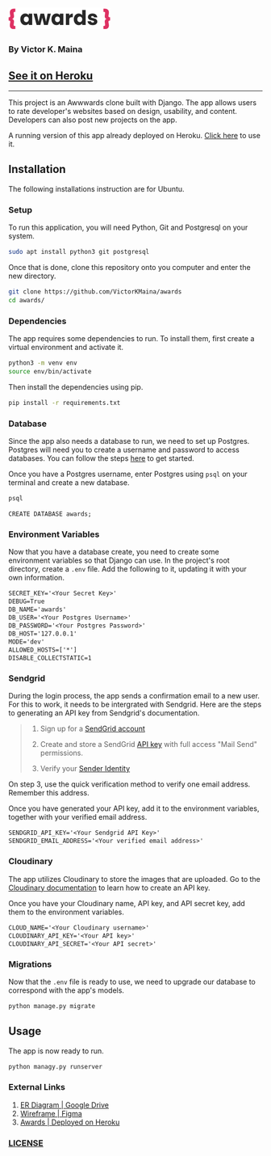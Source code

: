 # ![Awards Logo](static/images/logox2.png)
### By Victor K. Maina
## [See it on Heroku]()
---

This project is an Awwwards clone built with Django. The app allows users to rate developer's websites based on design, usability, and content. Developers can also post new projects on the app.

A running version of this app already deployed on Heroku. [Click here]() to use it.

## Installation

The following installations instruction are for Ubuntu.

### Setup

To run this application, you will need Python, Git and Postgresql on your system.

```sh
sudo apt install python3 git postgresql
```

Once that is done, clone this repository onto you computer and enter the new directory.

```sh
git clone https://github.com/VictorKMaina/awards
cd awards/
```

### Dependencies

The app requires some dependencies to run. To install them, first create a  virtual environment and activate it.

```sh
python3 -m venv env
source env/bin/activate
```

Then install the dependencies using pip.

```sh
pip install -r requirements.txt
```

### Database

Since the app also needs a database to run, we need to set up Postgres. Postgres will need you to create a username and password to access databases. You can follow the steps [here](https://www.postgresql.org/docs/8.0/sql-createuser.html) to get started.

Once you have a Postgres username, enter Postgres using `psql` on your terminal and create a new database.

```sh
psql
```
```postgres
CREATE DATABASE awards;
```

### Environment Variables

Now that you have a database create, you need to create some environment variables so that Django can use. In the project's root directory, create a `.env` file. Add the following to it, updating it with your own information.

```
SECRET_KEY='<Your Secret Key>'
DEBUG=True
DB_NAME='awards'
DB_USER='<Your Postgres Username>'
DB_PASSWORD='<Your Postgres Password>'
DB_HOST='127.0.0.1'
MODE='dev'
ALLOWED_HOSTS=['*']
DISABLE_COLLECTSTATIC=1
``` 

### Sendgrid

During the login process, the app sends a confirmation email to a new user. For this to work, it needs to be intergrated with Sendgrid. Here are the steps to generating an API key from Sendgrid's documentation.

>1. Sign up for a [SendGrid account](https://signup.sendgrid.com/)
>
>2. Create and store a SendGrid [API key](https://app.sendgrid.com/settings/api_keys) with full access "Mail Send" permissions.
>
>3. Verify your [Sender Identity](https://sendgrid.com/docs/for-developers/sending-email/sender-identity/)

On step 3, use the quick verification method to verify one email address. Remember this address.

Once you have generated your API key, add it to the environment variables, together with your verified email address.

```
SENDGRID_API_KEY='<Your Sendgrid API Key>'
SENDGRID_EMAIL_ADDRESS='<Your verified email address>'
```

### Cloudinary

The app utilizes Cloudinary to store the images that are uploaded. Go to the [Cloudinary documentation](https://cloudinary.com/documentation) to learn how to create an API key.

Once you have your Cloudinary name, API key, and API secret key, add them to the environment variables.

```
CLOUD_NAME='<Your Cloudinary username>'
CLOUDINARY_API_KEY='<Your API key>'
CLOUDINARY_API_SECRET='<Your API secret>'
```

### Migrations

Now that the `.env` file is ready to use, we need to upgrade our database to correspond with the app's models.

```sh
python manage.py migrate
```

## Usage

The app is now ready to run. 

```sh
python managy.py runserver
```

<!-- End of document -->
### External Links

1. [ER Diagram | Google Drive](https://drive.google.com/file/d/1Zy8Uy7HDKKdiol4ryDMCAEBP7PEjcXi0/view?usp=sharing)
2. [Wireframe | Figma](https://www.figma.com/file/Ge25KBxsd1V9fxfIC4fwLW/Awards?node-id=0%3A1)
3. [Awards | Deployed on Heroku]()

### [LICENSE](/LICENSE)
